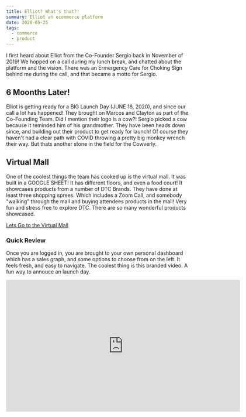 ```yaml
---
title: Elliot? What's that?!
summary: Elliot an ecommerce platform
date: 2020-05-25
tags:
  - commerce
  - product
---
```


I first heard about Elliot from the Co-Founder Sergio back in November of 2019!
We hopped on a call during my lunch break, and chatted about the platform and the vision.
There was an Ermergency Care for Choking Sign behind me during the call, and that became a motto for Sergio.

## 6 Moonths Later!

Elliot is getting ready for a BIG Launch Day (JUNE 18, 2020), and since our call a lot has happened!
They brought on Marcos and Clayton as part of the Co-Founding Team.
Did I mention their logo is a cow?! Sergio picked a cow because it reminded him of his grandmother.
They have been heads down since, and building out their product to get ready for launch!
Of course they haven't had a clear path with COVID throwing a pretty big monkey wrench their way. But thats another stone in the field for the Cowverly.

## Virtual Mall

One of the coolest things the team has cooked up is the virtual mall. It was built in a GOOGLE SHEET! It has different floors, and even a food court! It showcases products from a number of DTC Brands. They have done at least three shopping sprees. Which includes a Zoom Call, and somebody "walking" through the mall and buying attendees products in the mall! Very fun and stress free to explore DTC. There are so many wonderful products showcased.

[Lets Go to the Virtual Mall](https://docs.google.com/spreadsheets/d/1TmjD2mLXJAqGnblB_lMOWVtdvddxsxyw52pnt0Kt2hQ/edit#gid=0)

### Quick Review

Once you are logged in, you are brought to your own personal dashboard which has a sales graph, and some options to choose from on the left. It feels fresh, and easy to navigate.
The coolest thing is this branded video. A fun way to annouce an launch day.

  <iframe title="vimeo-player" src="https://player.vimeo.com/video/417438624" width="640" height="360" frameborder="0" allowfullscreen></iframe>
